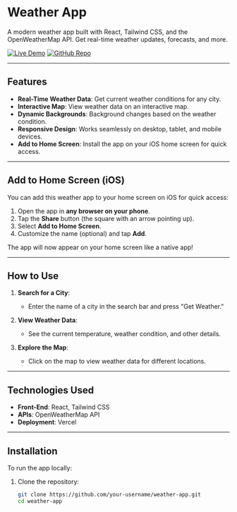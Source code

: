# Weather App

A modern weather app built with React, Tailwind CSS, and the OpenWeatherMap API. Get real-time weather updates, forecasts, and more.

[![Live Demo](https://img.shields.io/badge/Live-Demo-brightgreen)](https://weather-app-lemon-nu-39.vercel.app/)
[![GitHub Repo](https://img.shields.io/badge/GitHub-Repo-blue)](https://github.com/your-username/weather-app)

---

## Features

- **Real-Time Weather Data**: Get current weather conditions for any city.
- **Interactive Map**: View weather data on an interactive map.
- **Dynamic Backgrounds**: Background changes based on the weather condition.
- **Responsive Design**: Works seamlessly on desktop, tablet, and mobile devices.
- **Add to Home Screen**: Install the app on your iOS home screen for quick access.

---

## Add to Home Screen (iOS)

You can add this weather app to your home screen on iOS for quick access:

1. Open the app in **any browser on your phone**.
2. Tap the **Share** button (the square with an arrow pointing up).
3. Select **Add to Home Screen**.
4. Customize the name (optional) and tap **Add**.

The app will now appear on your home screen like a native app!

---

## How to Use

1. **Search for a City**:
   - Enter the name of a city in the search bar and press "Get Weather."

2. **View Weather Data**:
   - See the current temperature, weather condition, and other details.

3. **Explore the Map**:
   - Click on the map to view weather data for different locations.

---

## Technologies Used

- **Front-End**: React, Tailwind CSS
- **APIs**: OpenWeatherMap API
- **Deployment**: Vercel

---

## Installation

To run the app locally:

1. Clone the repository:
   ```bash
   git clone https://github.com/your-username/weather-app.git
   cd weather-app
